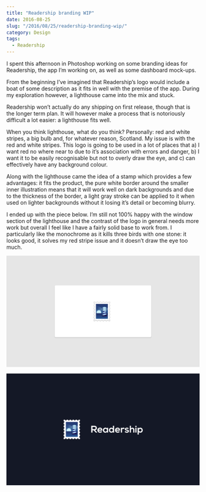 ```yaml
---
title: "Readership branding WIP"
date: 2016-08-25
slug: "/2016/08/25/readership-branding-wip/"
category: Design
tags:
  - Readership
---
```


I spent this afternoon in Photoshop working on some branding ideas for Readership, the app I’m working on, as well as some dashboard mock-ups.

From the beginning I’ve imagined that Readership’s logo would include a boat of some description as it fits in well with the premise of the app. During my exploration however, a lighthouse came into the mix and stuck.

Readership won’t actually do any shipping on first release, though that is the longer term plan. It will however make a process that is notoriously difficult a lot easier: a lighthouse fits well.

When you think lighthouse, what do you think? Personally: red and white stripes, a big bulb and, for whatever reason, Scotland. My issue is with the red and white stripes. This logo is going to be used in a lot of places that a) I want red no where near to due to it’s association with errors and danger, b) I want it to be easily recognisable but not to overly draw the eye, and c) can effectively have any background colour.

Along with the lighthouse came the idea of a stamp which provides a few advantages: it fits the product, the pure white border around the smaller inner illustration means that it will work well on dark backgrounds and due to the thickness of the border, a light gray stroke can be applied to it when used on lighter backgrounds without it losing it’s detail or becoming blurry.

I ended up with the piece below. I’m still not 100% happy with the window section of the lighthouse and the contrast of the logo in general needs more work but overall I feel like I have a fairly solid base to work from. I particularly like the monochrome as it kills three birds with one stone: it looks good, it solves my red stripe issue and it doesn’t draw the eye too much.

![The logo on a light background](/static/posts/readership-branding-wip/light@2x.png)

![The logo on a dark background](/static/posts/readership-branding-wip/dark-with-text@2x.png)

